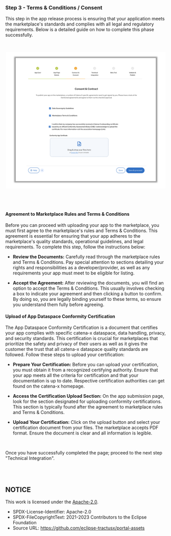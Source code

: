 ### Step 3 - Terms & Conditions / Consent

This step in the app release process is ensuring that your application meets the marketplace's standards and complies with all legal and regulatory requirements. Below is a detailed guide on how to complete this phase successfully.

<br>

<p align="center">
<img width="500" alt="image" src="https://raw.githubusercontent.com/eclipse-tractusx/portal-assets/main/docs/static/app-creation-consent-contract-input.png">
</p>

<br>
<br>

#### Agreement to Marketplace Rules and Terms & Conditions

Before you can proceed with uploading your app to the marketplace, you must first agree to the marketplace's rules and Terms & Conditions. This agreement is essential for ensuring that your app adheres to the marketplace's quality standards, operational guidelines, and legal requirements. To complete this step, follow the instructions below:

- **Review the Documents:** Carefully read through the marketplace rules and Terms & Conditions. Pay special attention to sections detailing your rights and responsibilities as a developer/provider, as well as any requirements your app must meet to be eligible for listing.

- **Accept the Agreement:** After reviewing the documents, you will find an option to accept the Terms & Conditions. This usually involves checking a box to indicate your agreement and then clicking a button to confirm. By doing so, you are legally binding yourself to these terms, so ensure you understand them fully before agreeing.

#### Upload of App Dataspace Conformity Certification

The App Dataspace Conformity Certification is a document that certifies your app complies with specific catena-x dataspace, data handling, privacy, and security standards. This certification is crucial for marketplaces that prioritize the safety and privacy of their users as well as it gives the customer the trust that all catena-x dataspace quality standards are followed. Follow these steps to upload your certification:

- **Prepare Your Certification:** Before you can upload your certification, you must obtain it from a recognized certifying authority. Ensure that your app meets all the criteria for certification and that your documentation is up to date. Respective certification authorities can get found on the catena-x homepage.

- **Access the Certification Upload Section:** On the app submission page, look for the section designated for uploading conformity certifications. This section is typically found after the agreement to marketplace rules and Terms & Conditions.

- **Upload Your Certification:** Click on the upload button and select your certification document from your files. The marketplace accepts PDF format. Ensure the document is clear and all information is legible.

<br>

Once you have successfully completed the page; proceed to the next step "Technical Integration".

<br>
<br>

## NOTICE

This work is licensed under the [Apache-2.0](https://www.apache.org/licenses/LICENSE-2.0).

- SPDX-License-Identifier: Apache-2.0
- SPDX-FileCopyrightText: 2021-2023 Contributors to the Eclipse Foundation
- Source URL: https://github.com/eclipse-tractusx/portal-assets
